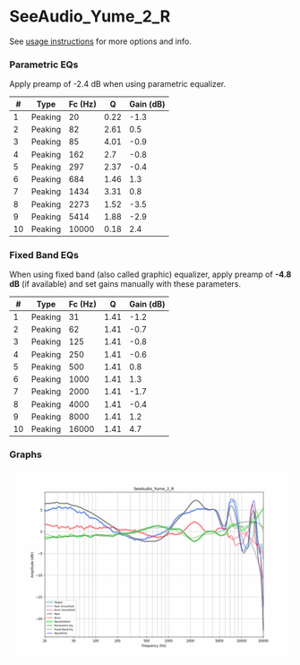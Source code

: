 # SeeAudio_Yume_2_R
See [usage instructions](https://github.com/jaakkopasanen/AutoEq#usage) for more options and info.

### Parametric EQs
Apply preamp of -2.4 dB when using parametric equalizer.

|   # | Type    |   Fc (Hz) |    Q |   Gain (dB) |
|-----|---------|-----------|------|-------------|
|   1 | Peaking |        20 | 0.22 |        -1.3 |
|   2 | Peaking |        82 | 2.61 |         0.5 |
|   3 | Peaking |        85 | 4.01 |        -0.9 |
|   4 | Peaking |       162 | 2.7  |        -0.8 |
|   5 | Peaking |       297 | 2.37 |        -0.4 |
|   6 | Peaking |       684 | 1.46 |         1.3 |
|   7 | Peaking |      1434 | 3.31 |         0.8 |
|   8 | Peaking |      2273 | 1.52 |        -3.5 |
|   9 | Peaking |      5414 | 1.88 |        -2.9 |
|  10 | Peaking |     10000 | 0.18 |         2.4 |

### Fixed Band EQs
When using fixed band (also called graphic) equalizer, apply preamp of **-4.8 dB** (if available) and set gains manually with these parameters.

|   # | Type    |   Fc (Hz) |    Q |   Gain (dB) |
|-----|---------|-----------|------|-------------|
|   1 | Peaking |        31 | 1.41 |        -1.2 |
|   2 | Peaking |        62 | 1.41 |        -0.7 |
|   3 | Peaking |       125 | 1.41 |        -0.8 |
|   4 | Peaking |       250 | 1.41 |        -0.6 |
|   5 | Peaking |       500 | 1.41 |         0.8 |
|   6 | Peaking |      1000 | 1.41 |         1.3 |
|   7 | Peaking |      2000 | 1.41 |        -1.7 |
|   8 | Peaking |      4000 | 1.41 |        -0.4 |
|   9 | Peaking |      8000 | 1.41 |         1.2 |
|  10 | Peaking |     16000 | 1.41 |         4.7 |

### Graphs
![](./SeeAudio_Yume_2_R.png)
